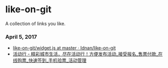 # like-on-git
A collection of links you like.


### April 5, 2017
- [like-on-git/widget.js at master · Idnan/like-on-git](https://github.com/Idnan/like-on-git/blob/master/scripts/widget.js) 
- [活动行 - 精彩城市生活，尽在活动行！方便发布活动_接受报名_售票付款_在线购票_快速签到_手机验票_活动管理](http://www.huodongxing.com/) 
